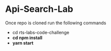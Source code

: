 # Api-Search-Lab

Once repo is cloned run the following commands

<ul>
<li> <stong>cd rts-labs-code-challenge</stong> </li>
<li> <strong>cd npm install</strong> </li>
<li> <strong>yarn start </strong></li>
</ul>
